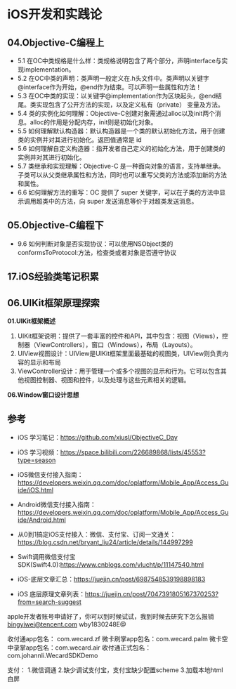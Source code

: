 # iOS开发和实践论


## 04.Objective-C编程上

- 5.1 在OC中类规格是什么样：类规格说明包含了两个部分，声明interface与实现implementation。
- 5.2 在OC中类的声明：类声明一般定义在.h头文件中。类声明以关键字@interface作为开始，@end作为结束。可以声明一些属性和方法！
- 5.3 在OC中类的实现：以关键字@implementation作为区块起头，@end结尾。类实现包含了公开方法的实现，以及定义私有（private） 变量及方法。
- 5.4 类的实例化如何理解：Objective-C创建对象需通过alloc以及init两个消息。alloc的作用是分配内存，init则是初始化对象。
- 5.5 如何理解默认构造器：默认构造器是一个类的默认初始化方法，用于创建类的实例并对其进行初始化。返回值通常是 id
- 5.6 如何理解自定义构造器：指开发者自己定义的初始化方法，用于创建类的实例并对其进行初始化。
- 5.7 类继承和实现理解：Objective-C 是一种面向对象的语言，支持单继承。子类可以从父类继承属性和方法，同时也可以重写父类的方法或添加新的方法和属性。
- 6.6 如何理解方法的重写：OC 提供了 super 关键字，可以在子类的方法中显示调用超类中的方法，向 super 发送消息等价于对超类发送消息。


## 05.Objective-C编程下

- 9.6 如何判断对象是否实现协议：可以使用NSObject类的conformsToProtocol:方法，检查类或者对象是否遵守协议


## 17.iOS经验类笔记积累





## 06.UIKit框架原理探索

**01.UIKit框架概述**

1. UIKit框架说明：提供了一套丰富的控件和API，其中包含：视图（Views），控制器（ViewControllers），窗口（Windows），布局（Layouts）。
2. UIView视图设计：UIView是UIKit框架里面最基础的视图类，UIView则负责内容的显示和布局
3. ViewController设计：用于管理一个或多个视图的显示和行为。它可以包含其他视图控制器、视图和控件，以及处理与这些元素相关的逻辑。


**06.Window窗口设计思想**



## 参考

- iOS 学习笔记：https://github.com/xiusl/ObjectiveC_Day
- iOS 学习视频：https://space.bilibili.com/226689868/lists/45553?type=season
- iOS微信支付接入指南：https://developers.weixin.qq.com/doc/oplatform/Mobile_App/Access_Guide/iOS.html
- Android微信支付接入指南：https://developers.weixin.qq.com/doc/oplatform/Mobile_App/Access_Guide/Android.html

- 从0到1搞定iOS支付接入：微信、支付宝、订阅一文通关：https://blog.csdn.net/bryant_liu24/article/details/144997299
- Swift调用微信支付宝SDK(Swift4.0):https://www.cnblogs.com/vlucht/p/11147540.html
- iOS-底层文章汇总：https://juejin.cn/post/6987548539198898183
- iOS 底层原理文章列表：https://juejin.cn/post/7047391805167370253?from=search-suggest


apple开发者账号申请好了，你可以到时候试试，我到时候去研究下怎么报销
bingyiwei@tencent.com
wby1830248E@

收付通app包名： com.wecard.zf
微卡刷掌app包名：com.wecard.palm
微卡空中录掌app包名：com.wecard.air
收付通正式包名：com.johannli.WecardSDKDemo


支付：
1.微信调通
2.缺少调试支付宝，支付宝缺少配置scheme
3.加载本地html白屏

